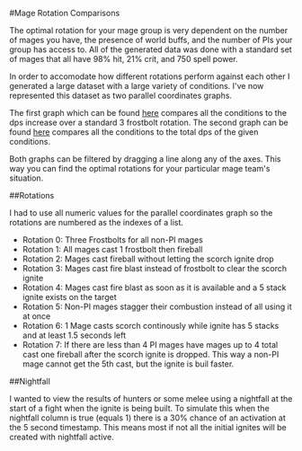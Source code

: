 #Mage Rotation Comparisons

The optimal rotation for your mage group is very dependent on the number of mages you have, the presence of world buffs, and the number of PIs your group has access to. All of the generated data was done with a standard set of mages that all have 98% hit, 21% crit, and 750 spell power.

In order to accomodate how different rotations perform against each other I generated a large dataset with a large variety of conditions. I've now represented this dataset as two parallel coordinates graphs.

The first graph which can be found [here](https://mormigil.github.io/ClassicIgniteSimulator/percent_dmg_increase.html) compares all the conditions to the dps increase over a standard 3 frostbolt rotation. The second graph can be found [here]() compares all the conditions to the total dps of the given conditions.

Both graphs can be filtered by dragging a line along any of the axes. This way you can find the optimal rotations for your particular mage team's situation. 

##Rotations

I had to use all numeric values for the parallel coordinates graph so the rotations are numbered as the indexes of a list. 

- Rotation 0: Three Frostbolts for all non-PI mages
- Rotation 1: All mages cast 1 frostbolt then fireball
- Rotation 2: Mages cast fireball without letting the scorch ignite drop
- Rotation 3: Mages cast fire blast instead of frostbolt to clear the scorch ignite
- Rotation 4: Mages cast fire blast as soon as it is available and a 5 stack ignite exists on the target
- Rotation 5: Non-PI mages stagger their combustion instead of all using it at once
- Rotation 6: 1 Mage casts scorch continously while ignite has 5 stacks and at least 1.5 seconds left
- Rotation 7: If there are less than 4 PI mages have mages up to 4 total cast one fireball after the scorch ignite is dropped. This way a non-PI mage cannot get the 5th cast, but the ignite is buil faster.

##Nightfall

I wanted to view the results of hunters or some melee using a nightfall at the start of a fight when the ignite is being built. To simulate this when the nightfall column is true (equals 1) there is a 30% chance of an activation at the 5 second timestamp. This means most if not all the initial ignites will be created with nightfall active.


